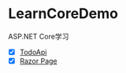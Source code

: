 # LearnCoreDemo
ASP.NET Core学习

- [x] [TodoApi](https://docs.microsoft.com/zh-cn/aspnet/core/tutorials/first-web-api?view=aspnetcore-2.1)
- [x] [Razor Page](https://docs.microsoft.com/zh-cn/aspnet/core/tutorials/razor-pages/?view=aspnetcore-2.1)